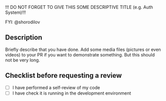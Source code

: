 !!! DO NOT FORGET TO GIVE THIS SOME DESCRIPTIVE TITLE (e.g. Auth System)!!!

FYI: @shorodilov

## Description

Briefly describe that you have done. Add some media files (pictures or even
videos) to your PR if you want to demonstrate something. But this should not
be very long.

## Checklist before requesting a review

- [ ] I have performed a self-review of my code
- [ ] I have check it is running in the development environment
